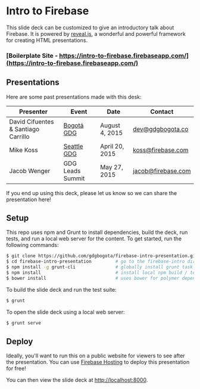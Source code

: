 # Intro to Firebase

This slide deck can be customized to give an introductory talk about Firebase. It is powered by [reveal.js](http://lab.hakim.se/reveal-js), a wonderful and powerful framework for creating HTML presentations.

### [Boilerplate Site - https://intro-to-firebase.firebaseapp.com/](https://intro-to-firebase.firebaseapp.com/)

## Presentations

Here are some past presentations made with this desk:

| Presenter | Event | Date | Contact |
| --------- | ----- | ---- | ------- |
| David Cifuentes & Santiago Carrillo | [Bogotá GDG](http://www.meetup.com/gdgbogota/events/223938479/) | August 4, 2015 | dev@gdgbogota.co |
| Mike Koss | [Seattle GDG](https://plus.sandbox.google.com/events/cp5b162fccbtrk4l3ah2blb5je8) | April 20, 2015 | koss@firebase.com |
| Jacob Wenger | GDG Leads Summit | May 27, 2015 | jacob@firebase.com |

If you end up using this deck, please let us know so we can share the presentation here!

## Setup

This repo uses npm and Grunt to install dependencies, build the deck, run tests, and run a local web
server for the content. To get started, run the following commands:

```bash
$ git clone https://github.com/gdgbogota/firebase-intro-presentation.git
$ cd firebase-intro-presentation         # go to the firebase-intro directory
$ npm install -g grunt-cli               # globally install grunt task runner
$ npm install                            # install local npm build / test dependencies
$ bower install                          # uses bower for polymer dependency
```

To build the slide deck and run the test suite:

```bash
$ grunt
```

To open the slide deck using a local web server:

```bash
$ grunt serve
```

## Deploy

Ideally, you'll want to run this on a public website for viewers to see after the presentation. You can use [Firebase Hosting](https://www.firebase.com/docs/hosting/) to deploy this presentation for free!

You can then view the slide deck at [http://localhost:8000](http://localhost:8000).
